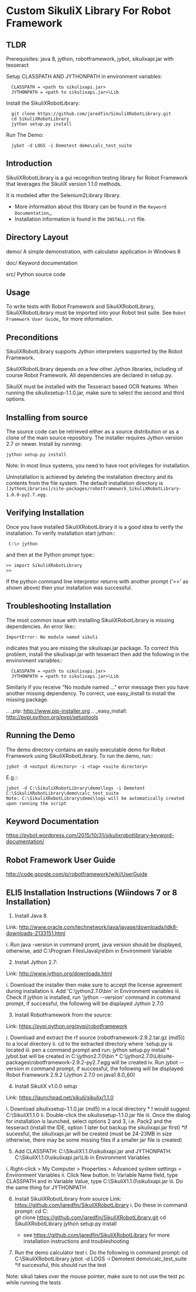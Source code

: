 Custom SikuliX Library For Robot Framework
==================================================

TLDR
-----------
Prerequisites: java 8, jython, robotframework, jybot, sikulixapi.jar with tesseract

Setup CLASSPATH AND JYTHONPATH in environment variables:

      CLASSPATH = <path to sikulixapi.jar>
      JYTHONPATH = <path to sikulixapi.jar>\Lib

Install the SikuliXRobotLibrary:

      git clone https://github.com/jaredfin/SikuliXRobotLibrary.git
      cd SikuliXRobotLibrary
      jython setup.py install

Run The Demo:

      jybot -d LOGS -i Demotest demo\calc_test_suite

Introduction
------------

SikuliXRobotLibrary is a gui recognition testing library for Robot Framework
that leverages the SikuliX version 1.1.0 methods.

It is modeled after the Selenium2Library library.

- More information about this library can be found in the `Keyword Documentation`_.
- Installation information is found in the `INSTALL.rst` file.


Directory Layout
----------------

demo/
    A simple demonstration, with calculator application in Windows 8

doc/
    Keyword documentation

src/
    Python source code


Usage
-----

To write tests with Robot Framework and SikuliXRobotLibrary, 
SikuliXRobotLibrary must be imported into your Robot test suite.
See `Robot Framework User Guide`_ for more information.

Preconditions
-------------

SikuliXRobotLibrary supports Jython interpreters supported by the
Robot Framework.

SikuliXRobotLibrary depends on a few other Jython libraries, including
of course Robot Framework. All dependencies are declared in setup.py.

SikuliX must be installed with the Tesseract based OCR features. When running the sikulixsetup-1.1.0.jar,
make sure to select the second and third options.


Installing from source
----------------------

The source code can be retrieved either as a source distribution or as a clone
of the main source repository. The installer requires Jython version 2.7 or
newer. Install by running:

    jython setup.py install

Note: In most linux systems, you need to have root privileges for installation.

Uninstallation is achieved by deleting the installation directory and its
contents from the file system. The default installation directory is
`[JythonLibraries]/site-packages/robotframework_SikuliXRobotLibrary-1.0.0-py2.7.egg`.


Verifying Installation
----------------------

Once you have installed SikuliXRobotLibrary it is a good idea to verify the installation. To verify installation start jython::

     C:\> jython

and then at the Python prompt type::

    >> import SikuliXRobotLibrary
    >>

If the python command line interpretor returns with another prompt ('>>' as shown above) then your installation was successful.

Troubleshooting Installation
----------------------------

The most common issue with installing SikuliXRobotLibrary is missing dependencies. An error like::

    ImportError: No module named sikuli

indicates that you are missing the sikulixapi.jar package.  To correct this problem, install the sikulixapi.jar with tesseract
then add the following in the environment variables::

      CLASSPATH = <path to sikulixapi.jar>
      JYTHONPATH = <path to sikulixapi.jar>\Lib

Similarly if you receive "No module named ..." error message then you have another missing dependency.  To correct, use easy_install to install the missing package.

.. _pip: http://www.pip-installer.org
.. _easy_install: http://pypi.python.org/pypi/setuptools

Running the Demo
----------------

The demo directory contains an easily executable demo for Robot Framework
using SikuliXRobotLibrary. To run the demo, run::

    jybot -d <output directory> -i <tag> <suite directory>

E.g.::

    jybot -d C:\SikuliXRobotLibrary\demo\logs -i Demotest C:\SikuliXRobotLibrary\demo\calc_test_suite
    Note: C:\SikuliXRobotLibrary\demo\logs will be automatically created upon running the script
	

Keyword Documentation
---------------------- 
https://pybot.wordpress.com/2015/10/31/sikulixrobotlibrary-keyword-documentation/

Robot Framework User Guide
---------------------- 
http://code.google.com/p/robotframework/wiki/UserGuide


ELI5 Installation Instructions (Wiindows 7 or 8 Installation)
------------------------------

1. Install Java 8. 

Link: http://www.oracle.com/technetwork/java/javase/downloads/jdk8-downloads-2133151.html

i. Run java -version in command promt, java version should be displayed, otherwise, add C:\Program Files\Java\jre<version>\bin in Environment Variable

2. Install Jython 2.7:

Link: http://www.jython.org/downloads.html

i. Download the installer then make sure to accept the license agreement during installation
ii. Add 'C:\jython2.7.0\bin' in Environment variables
iii. Check if jython is installed, run 'jython --version' command in command prompt, if successful, the following will be displayed
      Jython 2.7.0

3. Install Robotframework from the source:

Link: https://pypi.python.org/pypi/robotframework

i. Download and extract the rf source (robotframework-2.9.2.tar.gz (md5)) to a local directory
ii. cd to the extracted directory where 'setup.py is located
iii. pen a command prompt and run: jython setup.py install
    * jybot.bat will be created in C:\jython2.7.0\bin
    * C:\jython2.7.0\Lib\site-packages\robotframework-2.9.2-py2.7.egg will be created
iv. Run jybot --version in command prompt, if successful, the following will be displayed:
    Robot Framework 2.9.2 (Jython 2.7.0 on java1.8.0_60)

4. Install SikuliX v1.0.0 setup

Link: https://launchpad.net/sikuli/sikulix/1.1.0

i. Download sikulixsetup-1.1.0.jar (md5) in a local directory
    * I would suggest C:\SikuliX1.1.0
ii. Double-click the sikulixsetup-1.1.0.jar file
iii. Once the dialog for installation is launched, select options 2 and 3, i.e. Pack2 and the tesseract (install the IDE, option 1 later but backup the sikulixapi.jar first)
    *if sucessful, the sikulixapi.jar will be created (must be 24-23MB in size otherwise, there may be some missing files if a smaller jar file is created)

5. Add CLASSPATH: C:\SikuliX1.1.0\sikulixapi.jar and JYTHONPATH: C:\SikuliX1.1.0\sikulixapi.jar\Lib in Environment Variables

i. Right-click > My Computer > Properties > Advanced system settings > Environment Variables
ii. Click New button. In Variable Name field, type CLASSPATH and in Variable Value, type C:\SikuliX1.1.0\sikulixapi.jar
iii. Do the same thing for JYTHONPATH

6. Install SikuliXRobotLibrary from source
Link: https://github.com/jaredfin/SikuliXRobotLibrary
i. Do these in command prompt:
    cd C:\
    git clone https://github.com/jaredfin/SikuliXRobotLibrary.git
    cd SikuliXRobotLibrary
    jython setup.py install

    * see https://github.com/jaredfin/SikuliXRobotLibrary for more installation instructions and troubleshooting

7. Run the demo calculator test
i. Do the following in command prompt:
    cd C:\SikuliXRobotLibrary
    jybot -d LOGS -i Demotest demo\calc_test_suite
    *if successful, this should run the test

Note: sikuli takes over the mouse pointer, make sure to not use the test pc while running the tests